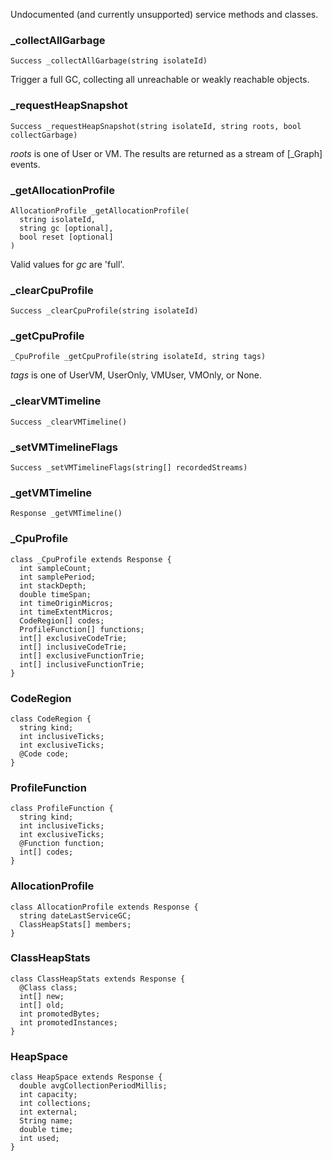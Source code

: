 Undocumented (and currently unsupported) service methods and classes.

### _collectAllGarbage

```
Success _collectAllGarbage(string isolateId)
```

Trigger a full GC, collecting all unreachable or weakly reachable objects.

### _requestHeapSnapshot

```
Success _requestHeapSnapshot(string isolateId, string roots, bool collectGarbage)
```

_roots_ is one of User or VM. The results are returned as a stream of
[_Graph] events.

### _getAllocationProfile

```
AllocationProfile _getAllocationProfile(
  string isolateId, 
  string gc [optional],
  bool reset [optional]
)
```

Valid values for _gc_ are 'full'.

### _clearCpuProfile

```
Success _clearCpuProfile(string isolateId)
```

### _getCpuProfile

```
_CpuProfile _getCpuProfile(string isolateId, string tags)
```

_tags_ is one of UserVM, UserOnly, VMUser, VMOnly, or None.

### _clearVMTimeline

```
Success _clearVMTimeline()
```

### _setVMTimelineFlags

```
Success _setVMTimelineFlags(string[] recordedStreams)
```

### _getVMTimeline

```
Response _getVMTimeline()
```

### _CpuProfile

```
class _CpuProfile extends Response {
  int sampleCount;
  int samplePeriod;
  int stackDepth;
  double timeSpan;
  int timeOriginMicros;
  int timeExtentMicros;
  CodeRegion[] codes;
  ProfileFunction[] functions;
  int[] exclusiveCodeTrie;
  int[] inclusiveCodeTrie;
  int[] exclusiveFunctionTrie;
  int[] inclusiveFunctionTrie;
}
```

### CodeRegion

```
class CodeRegion {
  string kind;
  int inclusiveTicks;
  int exclusiveTicks;
  @Code code;
}
```

<!-- <string|int>[] ticks -->

### ProfileFunction

```
class ProfileFunction {
  string kind;
  int inclusiveTicks;
  int exclusiveTicks;
  @Function function;
  int[] codes;
}
```

<!-- <string|int>[] ticks -->

### AllocationProfile

```
class AllocationProfile extends Response {
  string dateLastServiceGC;
  ClassHeapStats[] members;
}
```

<!-- TODO: int dateLastServiceGC -->

### ClassHeapStats

```
class ClassHeapStats extends Response {
  @Class class;
  int[] new;
  int[] old;
  int promotedBytes;
  int promotedInstances;
}
```

### HeapSpace

```
class HeapSpace extends Response {
  double avgCollectionPeriodMillis;
  int capacity;
  int collections;
  int external;
  String name;
  double time;
  int used;
}
```

<!-- _CpuProfile -->
<!--
    counters: _JsonMap
    codes: JSArray
    functions: JSArray
    exclusiveCodeTrie: JSArray
    inclusiveCodeTrie: JSArray
    exclusiveFunctionTrie: JSArray
    inclusiveFunctionTrie: JSArray     
  -->

<!-- _getCpuProfileTimeline -->

<!-- _getAllocationSamples -->
